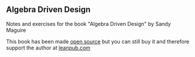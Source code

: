 ## Algebra Driven Design

Notes and exercises for the book "Algebra Driven Design" by Sandy Maguire

This book has been made [open source](https://github.com/isovector/algebra-driven-design) but you can still
buy it and therefore support the author at [leanpub.com](https://leanpub.com/algebra-driven-design)
